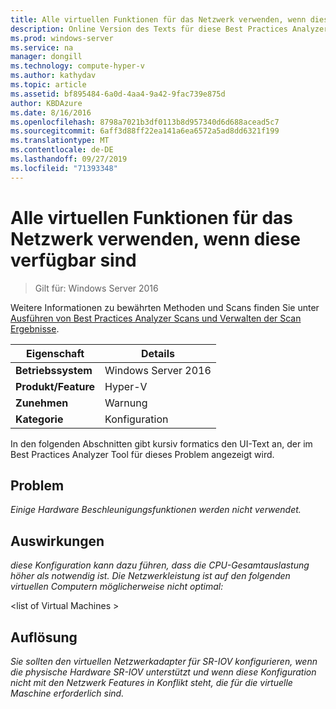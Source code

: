 ```yaml
---
title: Alle virtuellen Funktionen für das Netzwerk verwenden, wenn diese verfügbar sind
description: Online Version des Texts für diese Best Practices Analyzer Regel.
ms.prod: windows-server
ms.service: na
manager: dongill
ms.technology: compute-hyper-v
ms.author: kathydav
ms.topic: article
ms.assetid: bf895484-6a0d-4aa4-9a42-9fac739e875d
author: KBDAzure
ms.date: 8/16/2016
ms.openlocfilehash: 8798a7021b3df0113b8d957340d6d688acead5c7
ms.sourcegitcommit: 6aff3d88ff22ea141a6ea6572a5ad8dd6321f199
ms.translationtype: MT
ms.contentlocale: de-DE
ms.lasthandoff: 09/27/2019
ms.locfileid: "71393348"
---
```

# <a name="use-all-virtual-functions-for-networking-when-they-are-available"></a>Alle virtuellen Funktionen für das Netzwerk verwenden, wenn diese verfügbar sind

>Gilt für: Windows Server 2016

Weitere Informationen zu bewährten Methoden und Scans finden Sie unter [Ausführen von Best Practices Analyzer Scans und Verwalten der Scan Ergebnisse](https://go.microsoft.com/fwlink/p/?LinkID=223177).  
  
|Eigenschaft|Details|  
|-|-|  
|**Betriebssystem**|Windows Server 2016|  
|**Produkt/Feature**|Hyper-V|  
|**Zunehmen**|Warnung|  
|**Kategorie**|Konfiguration|  
  
In den folgenden Abschnitten gibt kursiv formatics den UI-Text an, der im Best Practices Analyzer Tool für dieses Problem angezeigt wird.  
  
## <a name="issue"></a>Problem  
*Einige Hardware Beschleunigungsfunktionen werden nicht verwendet.*  
  
## <a name="impact"></a>Auswirkungen  
*diese Konfiguration kann dazu führen, dass die CPU-Gesamtauslastung höher als notwendig ist. Die Netzwerkleistung ist auf den folgenden virtuellen Computern möglicherweise nicht optimal:*  
  
\<list of Virtual Machines >  
  
## <a name="resolution"></a>Auflösung  
*Sie sollten den virtuellen Netzwerkadapter für SR-IOV konfigurieren, wenn die physische Hardware SR-IOV unterstützt und wenn diese Konfiguration nicht mit den Netzwerk Features in Konflikt steht, die für die virtuelle Maschine erforderlich sind.*  
  


